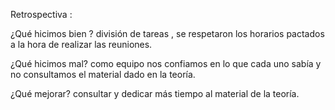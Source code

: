 Retrospectiva :

¿Qué hicimos bien ? división de tareas , se respetaron los horarios pactados a la hora de realizar las reuniones.

¿Qué hicimos mal? como equipo nos confiamos en lo que cada uno sabía y no consultamos el material dado en la teoría.

¿Qué mejorar? consultar y dedicar más tiempo al material de la teoría.
